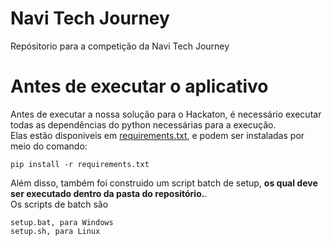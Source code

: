 # Navi Tech Journey
Repósitorio para a competição da Navi Tech Journey

# Antes de executar o aplicativo
Antes de executar a nossa solução para o Hackaton, é necessário executar todas as dependências do python necessárias para a execução.<br>
Elas estão disponiveis em [requirements.txt](requirements.txt), e podem ser instaladas por meio do comando:
```
pip install -r requirements.txt
```

Além disso, também foi construido um script batch de setup, <b>os qual deve ser executado dentro da pasta do repositório.</b>.<br>
Os scripts de batch são
```
setup.bat, para Windows
setup.sh, para Linux
```
